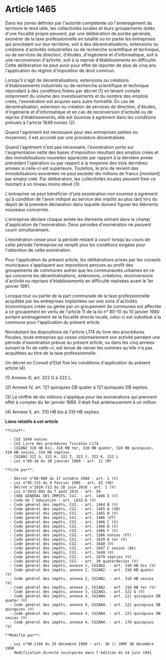 # Article 1465

Dans les zones définies par l'autorité compétente où l'aménagement du territoire le rend utile, les collectivités locales et
leurs groupements dotés d'une fiscalité propre peuvent, par une délibération de portée générale, exonérer de la taxe
professionnelle en totalité ou en partie les entreprises qui procèdent sur leur territoire, soit à des décentralisations,
extensions ou créations d'activités industrielles ou de recherche scientifique et technique, ou de services de direction,
d'études, d'ingénierie et d'informatique, soit à une reconversion d'activité, soit à la reprise d'établissements en
difficulté. Cette délibération ne peut avoir pour effet de reporter de plus de cinq ans l'application du régime d'imposition
de droit commun.

Lorsqu'il s'agit de décentralisations, extensions ou créations d'établissements industriels ou de recherche scientifique et
technique répondant à des conditions fixées par décret (1) en tenant compte notamment du volume des investissements et du
nombre des emplois créés, l'exonération est acquise sans autre formalité. En cas de décentralisation, extension ou création
de services de direction, d'études, d'ingénierie et d'informatique et en cas de reconversion d'activité ou de reprise
d'établissements, elle est soumise à agrément dans les conditions prévues à l'article 1649 nonies (2).

Quand l'agrément est nécessaire pour des entreprises petites ou moyennes, il est accordé par une procédure décentralisée.

Quand l'agrément n'est pas nécessaire, l'exonération porte sur l'augmentation nette des bases d'imposition résultant des
emplois créés et des immobilisations nouvelles appréciée par rapport à la dernière année précédant l'opération ou par rapport
à la moyenne des trois dernières années si celle-ci est supérieure. Toutefois, le prix de revient des immobilisations
exonérées ne peut excéder dix millions de francs [*montant*] par emploi créé. Par délibération, les collectivités locales
peuvent fixer ce montant à un niveau moins élevé (3).

L'entreprise ne peut bénéficier d'une exonération non soumise à agrément qu'à condition de l'avoir indiqué au service des
impôts au plus tard lors du dépôt de la première déclaration dans laquelle doivent figurer les éléments nouveaux concernés.

L'entreprise déclare chaque année les éléments entrant dans le champ d'application de l'exonération. Deux périodes
d'exonération ne peuvent courir simultanément.

L'exonération cesse pour la période restant à courir lorsqu'au cours de cette période l'entreprise ne remplit plus les
conditions exigées pour l'obtention de cette exonération.

Pour l'application du présent article, les délibérations prises par les conseils municipaux s'appliquent aux impositions
perçues au profit des groupements de communes autres que les communautés urbaines en ce qui concerne les décentralisations,
extensions, créations, reconversions d'activité ou reprises d'établissements en difficulté réalisées avant le 1er janvier
1991.

Lorsque tout ou partie de la part communale de la taxe professionnelle acquittée par les entreprises implantées sur une zone
d'activités économiques créée ou gérée par un groupement de communes est affectée à ce groupement en vertu de l'article 11 de
la loi n° 80-10 du 10 janvier 1980 portant aménagement de la fiscalité directe locale, celui-ci est substitué à la commune
pour l'application du présent article.

Nonobstant les dispositions de l'article L174 du livre des procédures fiscales, toute entreprise qui cesse volontairement son
activité pendant une période d'exonération prévue au présent article, ou dans les cinq années suivant la fin de celle-ci, est
tenue de verser les sommes qu'elle n'a pas acquittées au titre de la taxe professionnelle.

Un décret en Conseil d'Etat fixe les conditions d'application du présent article (4).

(1) Annexe III, art. 322 G à 322 L.

(2) Annexe IV, art. 121 quinquies DB quater à 121 quinquies DB septies.

(3) Le chiffre de dix millions s'applique pour les exonérations qui prennent effet à compter du 1er janvier 1989. Il était
fixé antérieurement à un million.

(4) Annexe II, art. 310 HB bis à 310 HB septies.

**Liens relatifs à cet article**

	**Cite**:

	  - CGI 1649 nonies
	  - CGI Livre des procédures fiscales L174
	  - CGIAN2 310 HB bis, 310 HB ter, 310 HB quater, 310 HB quinquies, 310 HB sexies, 310 HB septies
	  - CGIAN3 322 G, 322 H, 322 I, 322 J, 322 K, 322 L
	  - Loi n°80-10 du 10 janvier 1980 - art. 11 (M)

	**Cité par**:

	  - Décret n°88-988 du 17 octobre 1988 - art. 1 (V)
	  - Loi n°95-115 du 4 février 1995 - art. 43 (VD)
	  - Décret n°2010-713 du 28 juin 2010 - art. 1 (V)
	  - Loi n°2015-991 du 7 août 2015 - art. 59
	  - CODE GENERAL DES IMPOTS, CGI. - art. 1466 E (V)
	  - Code de l'éducation - art. L632-6 (V)
	  - Code général des impôts, CGI. - art. 1464 B (V)
	  - Code général des impôts, CGI. - art. 1465 A (VD)
	  - Code général des impôts, CGI. - art. 1465 B (V)
	  - Code général des impôts, CGI. - art. 1466 (VT)
	  - Code général des impôts, CGI. - art. 1466 C (V)
	  - Code général des impôts, CGI. - art. 1466 D (V)
	  - Code général des impôts, CGI. - art. 1466 F (V)
	  - Code général des impôts, CGI. - art. 1586 nonies (VT)
	  - Code général des impôts, CGI. - art. 1639 A ter (V)
	  - Code général des impôts, CGI. - art. 1640 (V)
	  - Code général des impôts, CGI. - art. 1647 C sexies (Ab)
	  - Code général des impôts, CGI. - art. 1649 (V)
	  - Code général des impôts, CGI. - art. 1679 septies (V)
	  - Code général des impôts, CGI. - art. 39 quaterdecies (V)
	  - Code général des impôts, annexe 2, CGIAN2. - art. 310 HB bis (V)
	  - Code général des impôts, annexe 2, CGIAN2. - art. 310 HB quater (V)
	  - Code général des impôts, annexe 2, CGIAN2. - art. 310 HB sexies (V)
	  - Code général des impôts, annexe 2, CGIAN2. - art. 310 HB ter (V)
	  - Code général des impôts, annexe 3, CGIAN3. - art. 322 G (V)
	  - Code général des impôts, annexe 4, CGIAN4. - art. 121 quinquies DB quater (V)
	  - Code général des impôts, annexe 4, CGIAN4. - art. 121 quinquies DB quinquies (V)
	  - Code général des impôts, annexe 4, CGIAN4. - art. 121 quinquies DB sexies (V)
	  - Code général des impôts, annexe 4, CGIAN4. - art. 170 quinquies (V)

	**Modifié par**:

	  - Loi n°90-1169 du 29 décembre 1990 - art. 36 () JORF 30 décembre 1990
	  - Modification directe incorporée dans l'édition du 24 juin 1991
